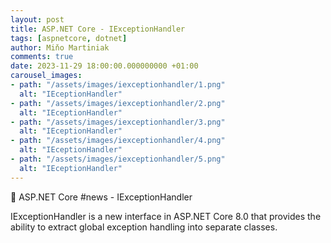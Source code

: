 ```yaml
---
layout: post
title: ASP.NET Core - IExceptionHandler
tags: [aspnetcore, dotnet]
author: Miňo Martiniak
comments: true
date: 2023-11-29 18:00:00.000000000 +01:00
carousel_images:
- path: "/assets/images/iexceptionhandler/1.png"
  alt: "IEceptionHandler"
- path: "/assets/images/iexceptionhandler/2.png"
  alt: "IEceptionHandler"
- path: "/assets/images/iexceptionhandler/3.png"
  alt: "IEceptionHandler"
- path: "/assets/images/iexceptionhandler/4.png"
  alt: "IEceptionHandler"
- path: "/assets/images/iexceptionhandler/5.png"  
  alt: "IEceptionHandler"
---
```


🚀 ASP.NET Core #news - IExceptionHandler

IExceptionHandler is a new interface in ASP.NET Core 8.0 that provides the ability to extract global exception handling into separate classes.